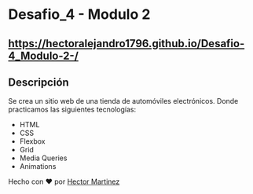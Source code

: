 # Desafio_4 - Modulo 2

## https://hectoralejandro1796.github.io/Desafio-4_Modulo-2-/

## Descripción

Se crea un sitio web de una tienda de automóviles electrónicos.
Donde practicamos las siguientes tecnologías:

- HTML
- CSS
- Flexbox
- Grid
- Media Queries
- Animations

Hecho con ❤️ por [Hector Martinez](https://github.com/HectorAlejandro1796)

